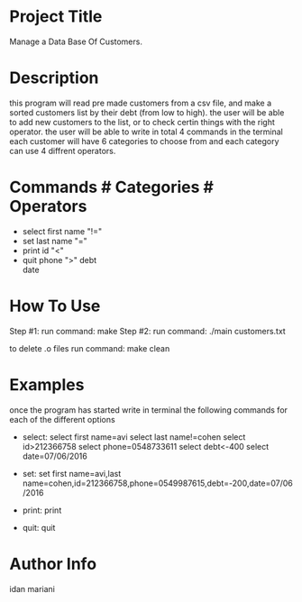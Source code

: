 # Project Title
Manage a Data Base Of Customers.

# Description
this program will read pre made customers from a csv file,
and make a sorted customers list by their debt (from low to high).
the user will be able to add new customers to the list,
or to check certin things with the right operator.
the user will be able to write in total 4 commands in the terminal
each customer will have 6 categories to choose from and
each category can use 4 diffrent operators. 

# Commands      # Categories      # Operators
- select        first name            "!="
- set           last name             "="
- print         id                    "<"
- quit          phone                 ">"
                debt                                
                date    

# How To Use
Step #1: run command:
make
Step #2: run command:
./main customers.txt

to delete .o files
run command:
make clean

# Examples
once the program has started write in terminal
the following commands for each of the different options

- select:
select first name=avi
select last name!=cohen
select id>212366758
select phone=0548733611
select debt<-400
select date=07/06/2016

- set:
set first name=avi,last name=cohen,id=212366758,phone=0549987615,debt=-200,date=07/06/2016

- print:
print

- quit:
quit

# Author Info
idan mariani